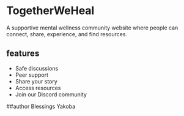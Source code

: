 # TogetherWeHeal

A supportive mental wellness community website where people can connect, share, experience, and find resources.
## features
- Safe discussions
-  Peer support
- Share your story
- Access resources
- Join our Discord community

##author
Blessings Yakoba
